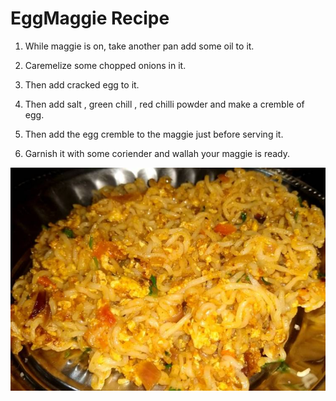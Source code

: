 # EggMaggie Recipe

1. While maggie is on, take another pan add some oil to it.

2. Caremelize some chopped onions in it.

3. Then add cracked egg to it.

4. Then add salt , green chill , red chilli powder and make a cremble of egg.

5. Then add the egg cremble to the maggie just before serving it.

6. Garnish it with some coriender and wallah your maggie is ready.

![](https://github.com/SrihithaYerram27/EggMaggi/blob/master/egg-maggie-recipe-main-photo.jpg)
